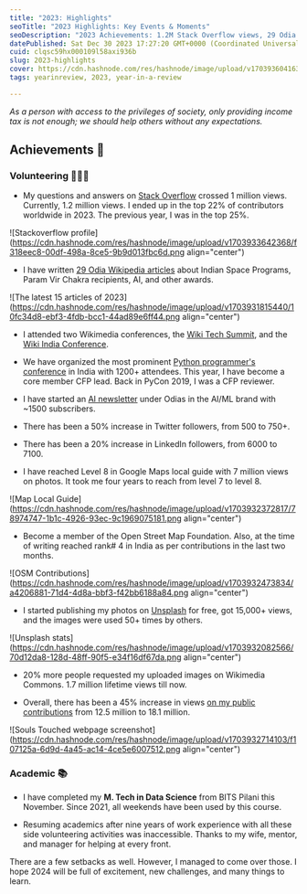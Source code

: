 ```yaml
---
title: "2023: Highlights"
seoTitle: "2023 Highlights: Key Events & Moments"
seoDescription: "2023 Achievements: 1.2M Stack Overflow views, 29 Odia Wikipedia articles, AI newsletter, Google Maps Level 8, Unsplash photos, M.Tech in Data Science"
datePublished: Sat Dec 30 2023 17:27:20 GMT+0000 (Coordinated Universal Time)
cuid: clqsc59hx000109l58axi936b
slug: 2023-highlights
cover: https://cdn.hashnode.com/res/hashnode/image/upload/v1703936041639/381f62de-408d-4bb0-89b7-45bd78e34dd3.png
tags: yearinreview, 2023, year-in-a-review

---
```


*As a person with access to the privileges of society, only providing income tax is not enough; we should help others without any expectations.*

## Achievements 🎉

### Volunteering 🙋🏻‍♂️

* My questions and answers on [Stack Overflow](https://stackoverflow.com/users/5014656/soumendra?tab=profile) crossed 1 million views. Currently, 1.2 million views. I ended up in the top 22% of contributors worldwide in 2023. The previous year, I was in the top 25%.
    

![Stackoverflow profile](https://cdn.hashnode.com/res/hashnode/image/upload/v1703933642368/f318eec8-00df-498a-8ce5-9b9d013fbc6d.png align="center")

* I have written [29 Odia Wikipedia articles](https://pageviews.wmcloud.org/userviews/?project=or.wikipedia.org&platform=all-access&agent=user&namespace=0&redirects=0&start=2023-01-01&end=2023-12-29&user=Soumendrak&sort=views&direction=1&view=list&user=Soumendrak) about Indian Space Programs, Param Vir Chakra recipients, AI, and other awards.
    

![The latest 15 articles of 2023](https://cdn.hashnode.com/res/hashnode/image/upload/v1703931815440/10fc34d8-ebf3-4fdb-bcc1-44ad89e6ff44.png align="center")

* I attended two Wikimedia conferences, the [Wiki Tech Summit](https://meta.wikimedia.org/wiki/2nd_Wikimedia_Technology_Summit), and the [Wiki India Conference](https://meta.wikimedia.org/wiki/WikiConference_India_2023).
    
* We have organized the most prominent [Python programmer's conference](https://in.pycon.org/2023/) in India with 1200+ attendees. This year, I have become a core member CFP lead. Back in PyCon 2019, I was a CFP reviewer.
    
* I have started an [AI newsletter](https://odishaml.substack.com/) under Odias in the AI/ML brand with ~1500 subscribers.
    
* There has been a 50% increase in Twitter followers, from 500 to 750+.
    
* There has been a 20% increase in LinkedIn followers, from 6000 to 7100.
    
* I have reached Level 8 in Google Maps local guide with 7 million views on photos. It took me four years to reach from level 7 to level 8.
    

![Map Local Guide](https://cdn.hashnode.com/res/hashnode/image/upload/v1703932372817/78974747-1b1c-4926-93ec-9c1969075181.png align="center")

* Become a member of the Open Street Map Foundation. Also, at the time of writing reached rank# 4 in India as per contributions in the last two months.
    

![OSM Contributions](https://cdn.hashnode.com/res/hashnode/image/upload/v1703932473834/a4206881-71d4-4d8a-bbf3-f42bb6188a84.png align="center")

* I started publishing my photos on [Unsplash](https://unsplash.com/@soumendrak) for free, got 15,000+ views, and the images were used 50+ times by others.
    

![Unsplash stats](https://cdn.hashnode.com/res/hashnode/image/upload/v1703932082566/70d12da8-128d-48ff-90f5-e34f16df67da.png align="center")

* 20% more people requested my uploaded images on Wikimedia Commons. 1.7 million lifetime views till now.
    
* Overall, there has been a 45% increase in views [on my public contributions](https://www.soumendrak.com/souls-touched) from 12.5 million to 18.1 million.
    

![Souls Touched webpage screenshot](https://cdn.hashnode.com/res/hashnode/image/upload/v1703932714103/f107125a-6d9d-4a45-ac14-4ce5e6007512.png align="center")

### Academic 📚

* I have completed my **M. Tech in Data Science** from BITS Pilani this November. Since 2021, all weekends have been used by this course.
    
* Resuming academics after nine years of work experience with all these side volunteering activities was inaccessible. Thanks to my wife, mentor, and manager for helping at every front.
    

There are a few setbacks as well. However, I managed to come over those. I hope 2024 will be full of excitement, new challenges, and many things to learn.